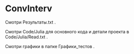 # ConvInterv
Смотри Результаты.txt .

Смотри Code/Julia для основного кода и детали проекта в Code/Julia/Read.txt .

Смотри графики в папке Графики_тестов .
